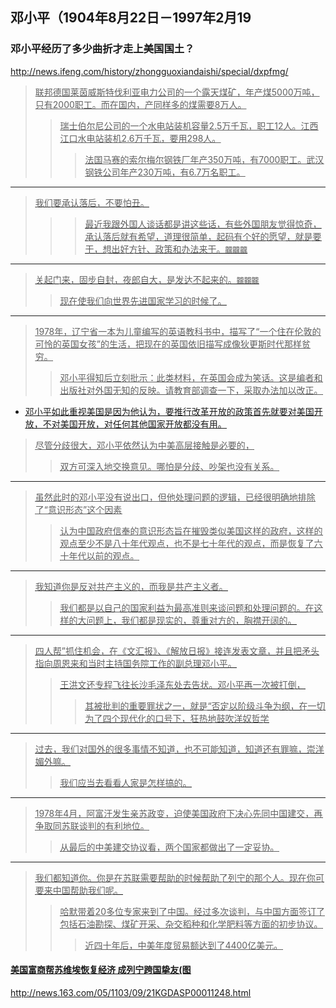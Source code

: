 ## 邓小平（1904年8月22日－1997年2月19
### 邓小平经历了多少曲折才走上美国国土？
http://news.ifeng.com/history/zhongguoxiandaishi/special/dxpfmg/
><u>联邦德国莱茵威斯特伐利亚电力公司的一个露天煤矿，年产煤5000万吨，只有2000职工。而在国内，产同样多的煤需要8万人。
>><u>瑞士伯尔尼公司的一个水电站装机容量2.5万千瓦，职工12人。江西江口水电站装机2.6万千瓦，要用298人。
>>><u>法国马赛的索尔梅尔钢铁厂年产350万吨，有7000职工。武汉钢铁公司年产230万吨，有6.7万名职工。
---
>我们要承认落后，不要怕丑。
>>>最近我跟外国人谈话都是讲这些话，有些外国朋友觉得惊奇，
>>承认落后就有希望，道理很简单，起码有个好的愿望，就是要干，想出好方针、政策和办法来干。`龖龖龖`
---
>关起门来，固步自封，夜郎自大，是发达不起来的。`龖龖龖`
>>现在使我们向世界先进国家学习的时候了。
---
><u>1978年，辽宁省一本为儿童编写的英语教科书中，描写了“一个住在伦敦的可怜的英国女孩”的生活，把现在的英国依旧描写成像狄更斯时代那样贫穷。
>><u>邓小平得知后立刻批示</u>：此类材料，在英国会成为笑话。这是编者和出版社对外国无知的反映。请教育部调查一下，采取办法加以改正。
- <u>邓小平如此重视美国是因为他认为，要推行改革开放的政策首先就要对美国开放，不对美国开放，对任何其他国家开放都没有用。
><u>尽管分歧很大，邓小平依然认为中美高层接触是必要的，
>>双方可深入地交换意见。哪怕是分歧、吵架也没有关系。
---
><u>虽然此时的邓小平没有说出口，但他处理问题的逻辑，已经很明确地排除了“意识形态”这个因素
>>认为中国政府信奉的意识形态旨在摧毁类似美国这样的政府，这样的观点至少不是八十年代观点，也不是七十年代的观点，而是恢复了六十年代以前的观点。
---
>我知道你是反对共产主义的，而我是共产主义者。
>>我们都是以自己的国家利益为最高准则来谈问题和处理问题的。在这样的大问题上，我们都是现实的，尊重对方的，胸襟开阔的。
---
>四人帮”抓住机会，在《文汇报》、《解放日报》接连发表文章，并且把矛头指向周恩来和当时主持国务院工作的副总理邓小平。
>>王洪文还专程飞往长沙毛泽东处去告状。邓小平再一次被打倒，
>>>其被批判的重要罪状之一，就是“否定以阶级斗争为纲，在一切为了四个现代化的口号下，狂热地鼓吹洋奴哲学
---
>过去，我们对国外的很多事情不知道，也不可能知道，知道还有罪嘛，崇洋媚外嘛。
>>我们应当去看看人家是怎样搞的。
---
><u>1978年4月，阿富汗发生亲苏政变，迫使美国政府下决心先同中国建交，再争取同苏联谈判的有利地位。
>><u>从最后的中美建交协议看，两个国家都做出了一定妥协。
---
>我们都知道你。你是在苏联需要帮助的时候帮助了列宁的那个人。现在你可要来中国帮助我们呢。
>><u>哈默带着20多位专家来到了中国。经过多次谈判，与中国方面签订了包括石油勘探、煤矿开采、杂交稻种和化学肥料等方面的初步协议。
>>><u>近四十年后，中美年度贸易额达到了4400亿美元。
#### 美国富商帮苏维埃恢复经济 成列宁跨国挚友(图
http://news.163.com/05/1103/09/21KGDASP00011248.html